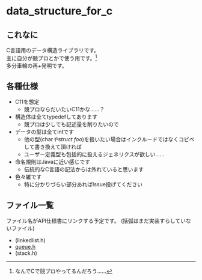 # data_structure_for_c

## これなに
C言語用のデータ構造ライブラリです。  
主に自分が競プロとかで使う用です。[^1]  
多分車輪の再+発明です。

## 各種仕様
* C11を想定
  * 競プロならだいたいC11かな……？
* 構造体は全てtypedefしてあります
  * 競プロは少しでも記述量を削りたいので
* データの型は全てintです
  * 他の型(char*やstruct foo*)を扱いたい場合はインクルードではなくコピペして書き換えて頂ければ
  * ユーザー定義型も包括的に扱えるジェネリクスが欲しい……
* 命名規則はJavaに近い感じです
  * 伝統的なC言語の記法からは外れていると思います
* 色々雑です
  * 特に分かりづらい部分あればIssue投げてください

## ファイル一覧
ファイル名がAPI仕様書にリンクする予定です。
(括弧はまだ実装すらしていないファイル)

* (linkedlist.h)
* [queue.h](src/queue.md)
* (stack.h)

[^1]:なんでCで競プロやってるんだろう……
